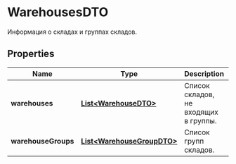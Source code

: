 

# WarehousesDTO

Информация о складах и группах складов.

## Properties

| Name | Type | Description | Notes |
|------------ | ------------- | ------------- | -------------|
|**warehouses** | [**List&lt;WarehouseDTO&gt;**](WarehouseDTO.md) | Список складов, не входящих в группы. |  |
|**warehouseGroups** | [**List&lt;WarehouseGroupDTO&gt;**](WarehouseGroupDTO.md) | Список групп складов. |  |



